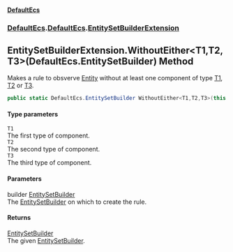#### [DefaultEcs](./index.md 'index')
### [DefaultEcs](./index.md 'index').[DefaultEcs](./DefaultEcs.md 'DefaultEcs').[EntitySetBuilderExtension](./DefaultEcs-EntitySetBuilderExtension.md 'DefaultEcs.EntitySetBuilderExtension')
## EntitySetBuilderExtension.WithoutEither&lt;T1,T2,T3&gt;(DefaultEcs.EntitySetBuilder) Method
Makes a rule to obsverve [Entity](./DefaultEcs-Entity.md 'DefaultEcs.Entity') without at least one component of type [T1](#DefaultEcs-EntitySetBuilderExtension-WithoutEither-T1_T2_T3-(DefaultEcs-EntitySetBuilder)-T1 'DefaultEcs.EntitySetBuilderExtension.WithoutEither&lt;T1,T2,T3&gt;(DefaultEcs.EntitySetBuilder).T1'), [T2](#DefaultEcs-EntitySetBuilderExtension-WithoutEither-T1_T2_T3-(DefaultEcs-EntitySetBuilder)-T2 'DefaultEcs.EntitySetBuilderExtension.WithoutEither&lt;T1,T2,T3&gt;(DefaultEcs.EntitySetBuilder).T2') or [T3](#DefaultEcs-EntitySetBuilderExtension-WithoutEither-T1_T2_T3-(DefaultEcs-EntitySetBuilder)-T3 'DefaultEcs.EntitySetBuilderExtension.WithoutEither&lt;T1,T2,T3&gt;(DefaultEcs.EntitySetBuilder).T3').  
```C#
public static DefaultEcs.EntitySetBuilder WithoutEither<T1,T2,T3>(this DefaultEcs.EntitySetBuilder builder);
```
#### Type parameters
<a name='DefaultEcs-EntitySetBuilderExtension-WithoutEither-T1_T2_T3-(DefaultEcs-EntitySetBuilder)-T1'></a>
`T1`  
The first type of component.  
<a name='DefaultEcs-EntitySetBuilderExtension-WithoutEither-T1_T2_T3-(DefaultEcs-EntitySetBuilder)-T2'></a>
`T2`  
The second type of component.  
<a name='DefaultEcs-EntitySetBuilderExtension-WithoutEither-T1_T2_T3-(DefaultEcs-EntitySetBuilder)-T3'></a>
`T3`  
The third type of component.  
#### Parameters
<a name='DefaultEcs-EntitySetBuilderExtension-WithoutEither-T1_T2_T3-(DefaultEcs-EntitySetBuilder)-builder'></a>
builder [EntitySetBuilder](./DefaultEcs-EntitySetBuilder.md 'DefaultEcs.EntitySetBuilder')  
The [EntitySetBuilder](./DefaultEcs-EntitySetBuilder.md 'DefaultEcs.EntitySetBuilder') on which to create the rule.  
#### Returns
[EntitySetBuilder](./DefaultEcs-EntitySetBuilder.md 'DefaultEcs.EntitySetBuilder')  
The given [EntitySetBuilder](./DefaultEcs-EntitySetBuilder.md 'DefaultEcs.EntitySetBuilder').  

